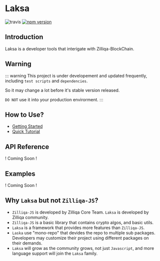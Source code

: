 # Laksa

![travis](https://travis-ci.com/FireStack-Lab/Laksa.svg?branch=master)
[![npm version](https://img.shields.io/npm/v/laksa.svg?style=flat-square)](https://www.npmjs.org/package/laksa)

## Introduction

Laksa is a developer tools that interigate with Zilliqa-BlockChain.

## Warning

::: warning
This project is under developement and updated frequently, including `test scripts` and `dependencies`.

So it may change a lot before it's stable version released.

`DO NOT` use it into your production envirorment.
:::

## How to Use?

- [Getting Started](./guide/README.md)
- [Quick Tutorial](./guide/QuickTutorial.md)

## API Reference

! Coming Soon !

## Examples

! Coming Soon !

## Why `Laksa` but not `Zilliqa-JS`?

- `Zilliqa-JS` is developed by Zilliqa Core Team. `Laksa` is developed by Zilliqa community.
- `Zilliqa-JS` is a basic library that contains crypto algos, and basic utils.
- `Laksa` is a framework that provides more features than `Zilliqa-JS`.
- `Laska` use "mono-repo" that devides the repo to multiple sub packages. Developers may customize their project using different packages on their demands.
- `Laksa` will grow as the community grows, not just `Javascript`, and more language support will join the `Laksa` family.
